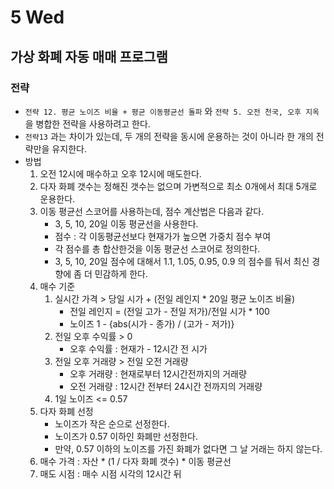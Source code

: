 # 5 Wed

## 가상 화폐 자동 매매 프로그램

### 전략

* `전략 12. 평균 노이즈 비율 + 평균 이동평균선 돌파` 와 `전략 5. 오전 천국, 오후 지옥` 을 병합한 전략을 사용하려고 한다.
* `전략13` 과는 차이가 있는데, 두 개의 전략을 동시에 운용하는 것이 아니라 한 개의 전략만을 유지한다.
* 방법
  1. 오전 12시에 매수하고 오후 12시에 매도한다.
  2. 다자 화폐 갯수는 정해진 갯수는 없으며 가변적으로 최소 0개에서 최대 5개로 운용한다.
  3. 이동 평균선 스코어를 사용하는데, 점수 계산법은 다음과 같다.
     * 3, 5, 10, 20일 이동 평균선을 사용한다.
     * 점수 : 각 이동평균선보다 현재가가 높으면 가중치 점수 부여
     * 각 점수를 총 합산한것을 이동 평균선 스코어로 정의한다.
     * 3, 5, 10, 20일 점수에 대해서 1.1, 1.05, 0.95, 0.9 의 점수를 둬서 최신 경향에 좀 더 민감하게 한다.
  4. 매수 기준
     1. 실시간 가격 &gt; 당일 시가 + \(전일 레인지 \* 20일 평균 노이즈 비율\)
        * 전일 레인지 = \(전일 고가 - 전일 저가\)/전일 시가 \* 100
        * 노이즈 1 - {abs\(시가 - 종가\) / \(고가 - 저가\)}
     2. 전일 오후 수익률 &gt; 0
        * 오후 수익률 : 현재가 - 12시간 전 시가
     3. 전일 오후 거래량 &gt; 전일 오전 거래량
        * 오후 거래량 : 현재로부터 12시간전까지의 거래량
        * 오전 거래량 : 12시간 전부터 24시간 전까지의 거래량
     4. 1일 노이즈 &lt;= 0.57
  5. 다자 화폐 선정
     * 노이즈가 작은 순으로 선정한다.
     * 노이즈가 0.57 이하인 화폐만 선정한다.
     * 만약, 0.57 이하의 노이즈를 가진 화폐가 없다면 그 날 거래는 하지 않는다.
  6. 매수 가격 : 자산 \* \(1 / 다자 화폐 갯수\) \* 이동 평균선
  7. 매도 시점 : 매수 시점 시각의 12시간 뒤



